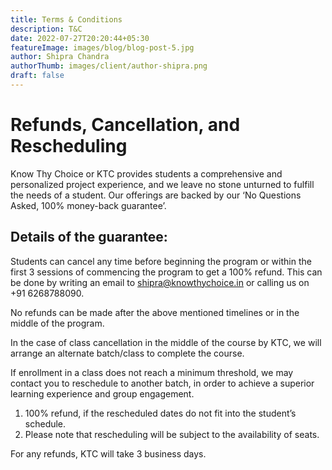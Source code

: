 ```yaml
---
title: Terms & Conditions
description: T&C
date: 2022-07-27T20:20:44+05:30
featureImage: images/blog/blog-post-5.jpg
author: Shipra Chandra
authorThumb: images/client/author-shipra.png
draft: false
---
```


# Refunds, Cancellation, and Rescheduling
Know Thy Choice or KTC provides students a comprehensive and personalized project experience, and we leave no stone unturned to fulfill the needs of a student. Our offerings are backed by our ‘No Questions Asked, 100% money-back guarantee’.

## Details of the guarantee: 
Students can cancel any time before beginning the program or within the first 3 sessions of commencing the program to get a 100% refund. This can be done by writing an email to shipra@knowthychoice.in or calling us on +91 6268788090.

No refunds can be made after the above mentioned timelines or in the middle of the program.
 
In the case of class cancellation in the middle of the course by KTC, we will arrange an alternate batch/class to complete the course.
 
If enrollment in a class does not reach a minimum threshold, we may contact you to reschedule to another batch, in order to achieve a superior learning experience and group engagement.

1. 100% refund, if the rescheduled dates do not fit into the student’s schedule.
2. Please note that rescheduling will be subject to the availability of seats.
 
For any refunds, KTC will take 3 business days.